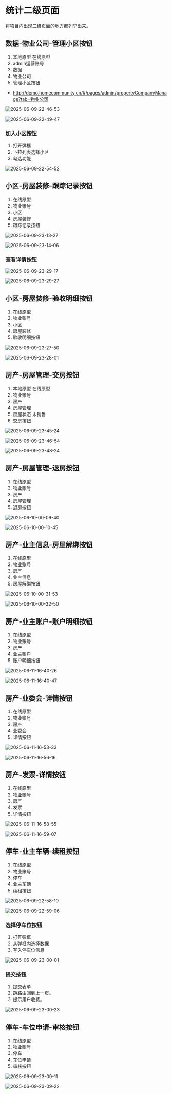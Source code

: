 # 统计二级页面

将项目内出现二级页面的地方都列举出来。

## 数据-物业公司-管理小区按钮

1. 本地原型 在线原型
2. admin运营账号
3. 数据
4. 物业公司
5. 管理小区按钮

- http://demo.homecommunity.cn/#/pages/admin/propertyCompanyManage?tab=物业公司

![2025-06-09-22-46-53](https://s2.loli.net/2025/06/09/5iHpTNR49kxMowt.png)

![2025-06-09-22-49-47](https://s2.loli.net/2025/06/09/2wzH9fkD4gpaUvu.png)

### 加入小区按钮

1. 打开弹框
2. 下拉列表选择小区
3. 勾选功能

![2025-06-09-22-54-52](https://s2.loli.net/2025/06/09/KtCnvNbowFkMmfi.png)

## 小区-房屋装修-跟踪记录按钮

1. 在线原型
2. 物业账号
3. 小区
4. 房屋装修
5. 跟踪记录按钮

![2025-06-09-23-13-27](https://s2.loli.net/2025/06/09/F4O5jGWuCV8mBLc.png)

![2025-06-09-23-14-06](https://s2.loli.net/2025/06/09/WtYvTcFL6UnpkAa.png)

### 查看详情按钮

![2025-06-09-23-29-17](https://s2.loli.net/2025/06/09/Un7hMRHOD4rAue9.png)

![2025-06-09-23-29-27](https://s2.loli.net/2025/06/09/IVupG7PvaNBYLsX.png)

## 小区-房屋装修-验收明细按钮

1. 在线原型
2. 物业账号
3. 小区
4. 房屋装修
5. 验收明细按钮

![2025-06-09-23-27-50](https://s2.loli.net/2025/06/09/u47GsDmzjbA1TLd.png)

![2025-06-09-23-28-01](https://s2.loli.net/2025/06/09/jsy8XI7JNzbW5fC.png)

## 房产-房屋管理-交房按钮

1. 本地原型 在线原型
2. 物业账号
3. 房产
4. 房屋管理
5. 房屋状态 未销售
6. 交房按钮

![2025-06-09-23-45-24](https://s2.loli.net/2025/06/09/rBxjlCiVuZhFo98.png)

![2025-06-09-23-46-54](https://s2.loli.net/2025/06/09/cVFX5bzA91d4ClG.png)

![2025-06-09-23-48-24](https://s2.loli.net/2025/06/09/i1qOANj2pXsxCzH.png)

## 房产-房屋管理-退房按钮

1. 在线原型
2. 物业账号
3. 房产
4. 房屋管理
5. 退房按钮

![2025-06-10-00-09-40](https://s2.loli.net/2025/06/10/rHu1zh8nU37Yceb.png)

![2025-06-10-00-10-45](https://s2.loli.net/2025/06/10/jiE7ZoRFyu8C2KI.png)

## 房产-业主信息-房屋解绑按钮

1. 在线原型
2. 物业账号
3. 房产
4. 业主信息
5. 房屋解绑按钮

![2025-06-10-00-31-53](https://s2.loli.net/2025/06/10/Gsl6v3FdL2IHAwx.png)

![2025-06-10-00-32-50](https://s2.loli.net/2025/06/10/KPr1n2xXsjQUGtA.png)

## 房产-业主账户-账户明细按钮

1. 在线原型
2. 物业账号
3. 房产
4. 业主账户
5. 账户明细按钮

![2025-06-11-16-40-26](https://s2.loli.net/2025/06/11/CWQVkUmyA8SBJtg.png)

![2025-06-11-16-40-47](https://s2.loli.net/2025/06/11/Fg1hDSke5oZNqXW.png)

## 房产-业委会-详情按钮

1. 在线原型
2. 物业账号
3. 房产
4. 业委会
5. 详情按钮

![2025-06-11-16-53-33](https://s2.loli.net/2025/06/11/H5jSpg3RYtlwXVE.png)

![2025-06-11-16-56-16](https://s2.loli.net/2025/06/11/qDR6W2KOE4fvSit.png)

## 房产-发票-详情按钮

1. 在线原型
2. 物业账号
3. 房产
4. 发票
5. 详情按钮

![2025-06-11-16-58-55](https://s2.loli.net/2025/06/11/DFsfvPl8rcwzyRI.png)

![2025-06-11-16-59-07](https://s2.loli.net/2025/06/11/OYBGyAjngapCHkK.png)

## 停车-业主车辆-续租按钮

1. 在线原型
2. 物业账号
3. 停车
4. 业主车辆
5. 续租按钮

![2025-06-09-22-58-10](https://s2.loli.net/2025/06/09/2heQvkPJsTyo1Hb.png)

![2025-06-09-22-59-06](https://s2.loli.net/2025/06/09/5iKPcIpo4j1Z7kq.png)

### 选择停车位按钮

1. 打开弹框
2. 从弹框内选择数据
3. 写入停车位信息

![2025-06-09-23-00-01](https://s2.loli.net/2025/06/09/ohGLqX2i6v4EMrj.png)

### 提交按钮

1. 提交表单
2. 跳路由回到上一页。
3. 提示用户收费。

![2025-06-09-23-00-23](https://s2.loli.net/2025/06/09/4byRedEVMAKh9P6.png)

## 停车-车位申请-审核按钮

1. 在线原型
2. 物业账号
3. 停车
4. 车位申请
5. 审核按钮

![2025-06-09-23-09-11](https://s2.loli.net/2025/06/09/uSb2qw9repP8aKR.png)

![2025-06-09-23-09-22](https://s2.loli.net/2025/06/09/vSOfzsy7lCTAM93.png)
